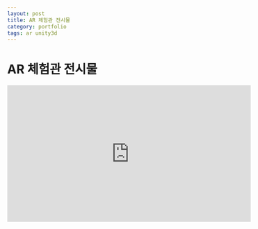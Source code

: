 ```yaml
---
layout: post
title: AR 체험관 전시물
category: portfolio
tags: ar unity3d
---
```


# AR 체험관 전시물

<iframe width="560" height="315" src="https://www.youtube.com/embed/wruC36HBkS4?si=QhtUo3C7jcIWe_kp" title="YouTube video player" frameborder="0" allow="accelerometer; autoplay; clipboard-write; encrypted-media; gyroscope; picture-in-picture; web-share" allowfullscreen></iframe>